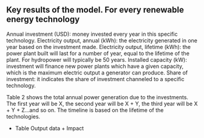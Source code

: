 ## Key results of the model. For every renewable energy technology

Annual investment (USD): money invested every year in this specific technology.
Electricity output, annual (kWh): the electricity generated in one year based on the investment made.
Electricity output, lifetime (kWh): the power plant built will last for a number of year, equal to the lifetime of the plant. For hydropower will typically be 50 years.
Installed capacity (kW): investment will finance new power plants which have a given capacity, which is the maximum electric output a generator can produce.
Share of investment: it indicates the share of investment channeled to a specific technology.

Table 2 shows the total annual power generation due to the investments. The first year will be X, the second year will be X + Y, the third year will be X + Y + Z...and so on. The timeline is based on the lifetime of the technologies.
+ Table Output data + Impact
